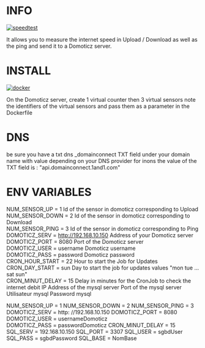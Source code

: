 # INFO 
[![speedtest](https://img.shields.io/static/v1?label=based_on&message=speedtest-cli&color=blue)](link=https://github.com/sivel/speedtest-cli,float="left")

 It allows you to measure the internet speed in Upload / Download as well as the ping and send it to a Domoticz server.

# INSTALL 
[![docker](https://img.shields.io/static/v1?label=docker&message=debitmonitor&color=green)](link=https://hub.docker.com/r/goodlinux/debitmonitor,float="left")

 On the Domoticz server, create 1 virtual counter then 3 virtual sensors 
 note the identifiers of the virtual sensors 
 and pass them as a parameter in the Dockerfile 

# DNS 
 be sure you have a txt dns _domainconnect TXT field under your domain name with value depending on your DNS provider 
 for inons the value of the TXT field is : "api.domainconnect.1and1.com"

# ENV VARIABLES 
 NUM_SENSOR_UP = 1      Id of the sensor in domoticz corresponding to Upload   
 NUM_SENSOR_DOWN = 2    Id of the sensor in domoticz corresponding to Download   
 NUM_SENSOR_PING = 3    Id of the sensor in domoticz corresponding to Ping   
 DOMOTICZ_SERV = http://192.168.10.150    Address of your Domoticz server   
 DOMOTICZ_PORT = 8080    Port of the Domoticz server   
 DOMOTICZ_USER = username    Domoticz username   
 DOMOTICZ_PASS = password    Domoticz password   
 CRON_HOUR_START = 22        Hour to start the Job for Updates  
 CRON_DAY_START = sun        Day to start the job for updates values "mon tue ... sat sun"     
 CRON_MINUT_DELAY = 15       Delay in minutes for the CronJob to check the internet debit 
 IP Address of the mysql server
 Port of the mysql server
 Utilisateur mysql
 Password mysql
 
 NUM_SENSOR_UP = 1 
 NUM_SENSOR_DOWN = 2 
 NUM_SENSOR_PING = 3 
 DOMOTICZ_SERV = http: //192.168.10.150 
 DOMOTICZ_PORT = 8080 
 DOMOTICZ_USER = usernameDomoticz  
 DOMOTICZ_PASS = passwordDomoticz 
 CRON_MINUT_DELAY = 15 
 SQL_SERV = 192.168.10.150 
 SQL_PORT = 3307 
 SQL_USER = sgbdUser 
 SQL_PASS = sgbdPassword 
 SQL_BASE = NomBase	
